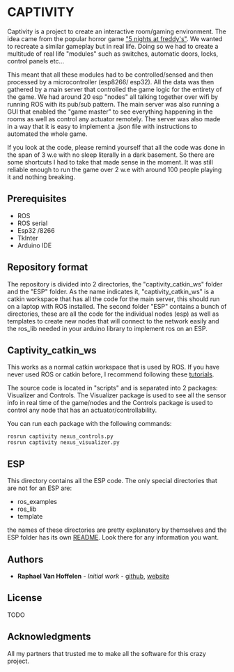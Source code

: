 # CAPTIVITY
Captivity is a project to create an interactive room/gaming environment. The idea came from the popular horror game ["5 nights at freddy's"](https://en.wikipedia.org/wiki/Five_Nights_at_Freddy%27s). We wanted to recreate a similar gameplay but in real life. Doing so we had to create a multitude of real life "modules" such as switches, automatic doors, locks, control panels etc...
 
This meant that all these modules had to be controlled/sensed and then processed by a microcontroller (esp8266/ esp32). All the data was then gathered by a main server that controlled the game logic for the entirety of the game. We had around 20 esp "nodes" all talking together over wifi by running ROS with its pub/sub pattern. The main server was also running a GUI that enabled the "game master" to see everything happening in the rooms as well as control any actuator remotely. The server was also made in a way that it is easy to implement a .json file with instructions to automated the whole game.
 
If you look at the code, please remind yourself that all the code was done in the span of 3 w.e with no sleep literally in a dark basement. So there are some shortcuts I had to take that made sense in the moment. It was still reliable enough to run the game over 2 w.e with around 100 people playing it and nothing breaking.


## Prerequisites

- ROS
- ROS serial
- Esp32 /8266
- TkInter
- Arduino IDE

## Repository format

The repository is divided into 2 directories, the "captivity_catkin_ws" folder and the "ESP" folder. As the name indicates it, "captivity_catkin_ws" is a catkin workspace that has all the code for the main server, this should run on a laptop with ROS installed. The second folder "ESP" contains a bunch of directories, these are all the code for the individual nodes (esp) as well as templates to create new nodes that will connect to the network easily and the ros_lib needed in your arduino library to implement ros on an ESP.

## Captivity_catkin_ws

This works as a normal catkin workspace that is used by ROS. If you have never used ROS or catkin before, I recommend following these [tutorials](http://wiki.ros.org/ROS/Tutorials).  

The source code is located in "scripts" and is separated into 2 packages: Visualizer and Controls. The Visualizer package is used to see all the sensor info in real time of the game/nodes and the Controls package is used to control any node that has an actuator/controllability.
 
You can run each package with the following commands:
```
rosrun captivity nexus_controls.py
rosrun captivity nexus_visualizer.py
```

## ESP

This directory contains all the ESP code. The only special directories that are not for an ESP are:
- ros_examples
- ros_lib
- template

the names of these directories are pretty explanatory by themselves and the ESP folder has its own [README](https://github.com/dskart/Captivity/blob/master/ESP/README.md). Look there for any information you want.


## Authors

* **Raphael Van Hoffelen** - *Initial work*  - [github](https://github.com/dskart), [website](https://www.raphaelvanhoffelen.com/)

## License

TODO

## Acknowledgments

All my partners that trusted me to make all the software for this crazy project.
